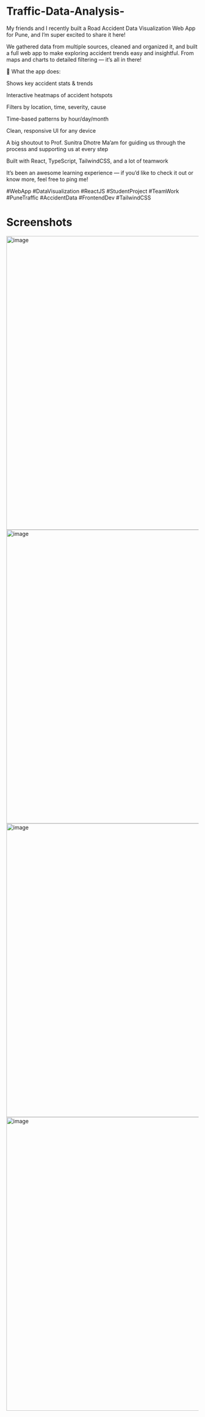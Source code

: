 # Traffic-Data-Analysis-

My friends and I recently built a Road Accident Data Visualization Web App for Pune, and I’m super excited to share it here!

We gathered data from multiple sources, cleaned and organized it, and built a full web app to make exploring accident trends easy and insightful. From maps and charts to detailed filtering — it’s all in there!

🔹 What the app does:

Shows key accident stats & trends

Interactive heatmaps of accident hotspots

Filters by location, time, severity, cause

Time-based patterns by hour/day/month

Clean, responsive UI for any device

A big shoutout to Prof. Sunitra Dhotre Ma’am for guiding us through the process and supporting us at every step 

Built with React, TypeScript, TailwindCSS, and a lot of teamwork 

It’s been an awesome learning experience — if you’d like to check it out or know more, feel free to ping me!

#WebApp #DataVisualization #ReactJS #StudentProject #TeamWork #PuneTraffic #AccidentData #FrontendDev #TailwindCSS

# Screenshots

<img width="1366" height="768" alt="image" src="https://github.com/user-attachments/assets/18cb014a-6ddb-4f51-b955-a9e7fea2d5f7" />
<img width="1366" height="768" alt="image" src="https://github.com/user-attachments/assets/e9274832-5e10-4f87-bd05-5a19368d3173" />
<img width="1366" height="768" alt="image" src="https://github.com/user-attachments/assets/7d557144-d96e-4346-af83-dc37d71d725c" />
<img width="1366" height="768" alt="image" src="https://github.com/user-attachments/assets/83bf9759-e2d8-4a61-9bab-bc4d03ffb21f" />





